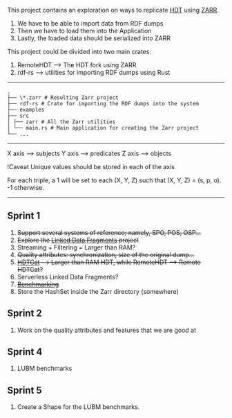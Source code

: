 This project contains an exploration on ways to replicate [HDT](https://www.rdfhdt.org/) using [ZARR](https://zarr-specs.readthedocs.io/).

1. We have to be able to import data from RDF dumps
2. Then we have to load them into the Application
3. Lastly, the loaded data should be serialized into ZARR

This project could be divided into two main crates:

1. RemoteHDT --> The HDT fork using ZARR
2. rdf-rs --> utilities for importing RDF dumps using Rust

---

    .
    ├── \*.zarr # Resulting Zarr project
    ├── rdf-rs # Crate for importing the RDF dumps into the system
    ├── examples
    ├── src
    │ ├── zarr # All the Zarr utilities
    │ └── main.rs # Main application for creating the Zarr project
    └── ...

---

X axis --> subjects
Y axis --> predicates
Z axis --> objects

!Caveat Unique values should be stored in each of the axis

For each triple, a 1 will be set to each (X, Y, Z) such that (X, Y, Z) = (s, p, o).
-1 otherwise.

---

## Sprint 1

1. ~~Support several systems of reference; namely, SPO, POS, OSP...~~
2. ~~Explore the [Linked Data Fragments](https://linkeddatafragments.org/concept/) project~~
3. Streaming + Filtering = Larger than RAM?
4. ~~Quality attributes: synchronization, size of the original dump...~~
5. ~~[HDTCat](https://arxiv.org/pdf/1809.06859.pdf) --> Larger than RAM HDT, while RemoteHDT --> Remote HDTCat?~~
6. Serverless Linked Data Fragments?
7. ~~[Benchmarking](https://www.w3.org/wiki/RdfStoreBenchmarking)~~
8. Store the HashSet inside the Zarr directory (somewhere)

## Sprint 2

1. Work on the quality attributes and features that we are good at

## Sprint 4

1. LUBM benchmarks

## Sprint 5

1. Create a Shape for the LUBM benchmarks.
